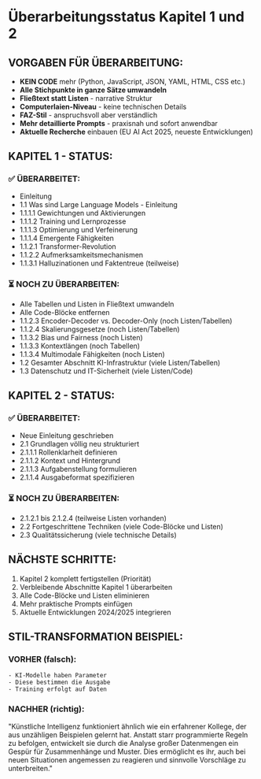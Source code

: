 # Überarbeitungsstatus Kapitel 1 und 2

## VORGABEN FÜR ÜBERARBEITUNG:
- **KEIN CODE** mehr (Python, JavaScript, JSON, YAML, HTML, CSS etc.)
- **Alle Stichpunkte in ganze Sätze umwandeln**
- **Fließtext statt Listen** - narrative Struktur
- **Computerlaien-Niveau** - keine technischen Details
- **FAZ-Stil** - anspruchsvoll aber verständlich
- **Mehr detaillierte Prompts** - praxisnah und sofort anwendbar
- **Aktuelle Recherche** einbauen (EU AI Act 2025, neueste Entwicklungen)

## KAPITEL 1 - STATUS:
### ✅ ÜBERARBEITET:
- Einleitung
- 1.1 Was sind Large Language Models - Einleitung
- 1.1.1.1 Gewichtungen und Aktivierungen
- 1.1.1.2 Training und Lernprozesse  
- 1.1.1.3 Optimierung und Verfeinerung
- 1.1.1.4 Emergente Fähigkeiten
- 1.1.2.1 Transformer-Revolution
- 1.1.2.2 Aufmerksamkeitsmechanismen
- 1.1.3.1 Halluzinationen und Faktentreue (teilweise)

### ⏳ NOCH ZU ÜBERARBEITEN:
- Alle Tabellen und Listen in Fließtext umwandeln
- Alle Code-Blöcke entfernen
- 1.1.2.3 Encoder-Decoder vs. Decoder-Only (noch Listen/Tabellen)
- 1.1.2.4 Skalierungsgesetze (noch Listen/Tabellen)
- 1.1.3.2 Bias und Fairness (noch Listen)
- 1.1.3.3 Kontextlängen (noch Tabellen)
- 1.1.3.4 Multimodale Fähigkeiten (noch Listen)
- 1.2 Gesamter Abschnitt KI-Infrastruktur (viele Listen/Tabellen)
- 1.3 Datenschutz und IT-Sicherheit (viele Listen/Code)

## KAPITEL 2 - STATUS:
### ✅ ÜBERARBEITET:
- Neue Einleitung geschrieben
- 2.1 Grundlagen völlig neu strukturiert
- 2.1.1.1 Rollenklarheit definieren
- 2.1.1.2 Kontext und Hintergrund
- 2.1.1.3 Aufgabenstellung formulieren
- 2.1.1.4 Ausgabeformat spezifizieren

### ⏳ NOCH ZU ÜBERARBEITEN:
- 2.1.2.1 bis 2.1.2.4 (teilweise Listen vorhanden)
- 2.2 Fortgeschrittene Techniken (viele Code-Blöcke und Listen)
- 2.3 Qualitätssicherung (viele technische Details)

## NÄCHSTE SCHRITTE:
1. Kapitel 2 komplett fertigstellen (Priorität)
2. Verbleibende Abschnitte Kapitel 1 überarbeiten
3. Alle Code-Blöcke und Listen eliminieren
4. Mehr praktische Prompts einfügen
5. Aktuelle Entwicklungen 2024/2025 integrieren

## STIL-TRANSFORMATION BEISPIEL:

### VORHER (falsch):
```
- KI-Modelle haben Parameter
- Diese bestimmen die Ausgabe  
- Training erfolgt auf Daten
```

### NACHHER (richtig):
"Künstliche Intelligenz funktioniert ähnlich wie ein erfahrener Kollege, der aus unzähligen Beispielen gelernt hat. Anstatt starr programmierte Regeln zu befolgen, entwickelt sie durch die Analyse großer Datenmengen ein Gespür für Zusammenhänge und Muster. Dies ermöglicht es ihr, auch bei neuen Situationen angemessen zu reagieren und sinnvolle Vorschläge zu unterbreiten."